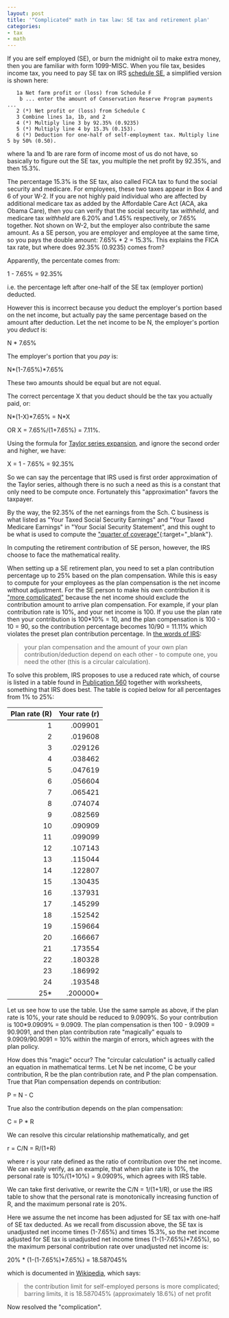 ```yaml
---
layout: post
title: '"Complicated" math in tax law: SE tax and retirement plan'
categories:
- tax
- math
---
```


If you are self employed (SE), or burn the midnight oil to make extra
money, then you are familiar with form 1099-MISC. When you file tax,
besides income tax, you need to pay SE tax on IRS [schedule SE][1],
a simplified version is shown here:

```
   1a Net farm profit or (loss) from Schedule F
    b ... enter the amount of Conservation Reserve Program payments ...
   2 (*) Net profit or (loss) from Schedule C
   3 Combine lines 1a, 1b, and 2 
   4 (*) Multiply line 3 by 92.35% (0.9235)
   5 (*) Multiply line 4 by 15.3% (0.153). 
   6 (*) Deduction for one-half of self-employment tax. Multiply line 5 by 50% (0.50).
```

where 1a and 1b are rare form of income most of us do not have, so
basically to figure out the SE tax, you multiple the net profit by 92.35%,
and then 15.3%.

The percentage 15.3% is the SE tax, also called FICA tax to fund the social security
and medicare. For employees, these two taxes appear in Box 4 and 6 of
your W-2. If you are not highly paid individual who are affected by
additional medicare tax as added by the Affordable Care Act (ACA, aka
Obama Care), then you can verify that the social security tax _withheld_,
and medicare tax _withheld_ are 6.20% and 1.45% respectively, or 7.65%
together. Not shown on W-2, but the employer also contribute the same
amount. As a SE person, you are employer and employee at the same time,
so you pays the double amount: 7.65% \* 2 = 15.3%. This explains the FICA
tax rate, but where does 92.35% (0.9235) comes from?

Apparently, the percentate comes from:

   1 - 7.65% = 92.35%

i.e. the percentage left after one-half of the SE tax (employer portion)
deducted.

However this is incorrect because you deduct the employer's portion
based on the net income, but actually pay the same percentage based on
the amount after deduction. Let the net income to be N, the employer's
portion you _deduct_ is:

   N \* 7.65%

The employer's portion that you _pay_ is:

   N\*(1-7.65%)\*7.65%

These two amounts should be equal but are not equal.

The correct percentage X that you deduct should be the tax you actually paid, or:

   N\*(1-X)\*7.65% = N\*X

OR X = 7.65%/(1+7.65%) = 7.11%.

Using the formula for [Taylor series expansion][2], and ignore the second
order and higher, we have:

   X = 1 - 7.65% = 92.35%

So we can say the percentage that IRS used is first order approximation of
the Taylor series, although there is no such a need as this is a constant
that only need to be compute once. Fortunately this "approximation"
favors the taxpayer.

By the way, the 92.35% of the net earnings from the Sch. C business is what
listed as "Your Taxed Social Security Earnings" and "Your Taxed Medicare Earnings"
in "Your Social Security Statement", and this ought to be what is used to compute
the ["quarter of coverage"](https://www.ssa.gov/OACT/COLA/QC.html){:target="_blank"}.

In computing the retirement contribution of SE person, however, the IRS
choose to face the mathematical reality.

When setting up a SE retirement plan, you need to set a plan contribution
percentage up to 25% based on the plan compensation. While this is easy
to compute for your employees as the plan compensation is the net income
without adjustment. For the SE person to make his own contribution it
is ["more complicated"][3] because the net income should exclude the
contribution amount to arrive plan compensation. For example, if your
plan contribution rate is 10%, and your net income is 100. If you use
the plan rate then your contribution is 100\*10% = 10, and the plan
compensation is 100 - 10 = 90, so the contribution percentage becomes
10/90 = 11.11% which violates the preset plan contribution percentage. In
[the words of IRS][3]:

> your plan compensation and the amount of your own plan
> contribution/deduction depend on each other - to compute one, you need
> the other (this is a circular calculation).

To solve this problem,
IRS proposes to use a reduced rate which, of course is listed in a table
found in [Publication 560][4] together with worksheets, something that IRS
does best. The table is copied below for all percentages from 1% to 25%:

|  Plan rate (R) | Your rate (r\) |
|  -:        | -:        |
|   1 | .009901 |
|   2 | .019608 |
|   3 | .029126 |
|   4 | .038462 |
|   5 | .047619 |
|   6 | .056604 |
|   7 | .065421 |
|   8 | .074074 |
|   9 | .082569 |
|  10 | .090909 |
|  11 | .099099 |
|  12 | .107143 |
|  13 | .115044 |
|  14 | .122807 |
|  15 | .130435 |
|  16 | .137931 |
|  17 | .145299 |
|  18 | .152542 |
|  19 | .159664 |
|  20 | .166667 |
|  21 | .173554 |
|  22 | .180328 |
|  23 | .186992 |
|  24 | .193548 |
|  25\*|.200000\* |

Let us see how to use the table. Use the same sample as above, if
the plan rate is 10%, your rate should be reduced to 9.0909%. So your
contribution is 100\*9.0909% = 9.0909. The plan compensation is then 100 -
9.0909 = 90.9091, and then plan contribution rate "magically" equals to
9.0909/90.9091 = 10% within the margin of errors, which agrees with the
plan policy.

How does this "magic" occur? The "circular calculation" is actually
called an equation in mathematical terms. Let N be net income, C be
your contribution, R be the plan contribution rate, and P the plan
compensation. True that Plan compensation depends on contribution:

   P = N - C

True also the contribution depends on the plan compensation:

   C = P \* R

We can resolve this circular relationship mathematically, and get

   r = C/N = R/(1+R)

where r is your rate defined as the ratio of
contribution over the net income. We can easily verify, as an example,
that when plan rate is 10%, the personal rate is 10%/(1+10%) = 9.0909%,
which agrees with IRS table.

We can take first derivative, or rewrite the C/N = 1/(1+1/R), or use
the IRS table to show that the personal rate is monotonically increasing
function of R, and the maximum personal rate is 20%.

Here we assume the net income has been adjusted for SE tax with one-half
of SE tax deducted. As we recall from discussion above, the SE tax is
unadjusted net income times (1-7.65%) and times 15.3%, so the net income
adjusted for SE tax is unadjusted net income times (1-(1-7.65%)\*7.65%),
so the maximum personal contribution rate over unadjusted net income is:

   20% \* (1-(1-7.65%)\*7.65%) = 18.587045%

which is documented in [Wikipedia][5], which says:

> the contribution limit for
> self-employed persons is more complicated; barring limits, it is
> 18.587045% (approximately 18.6%) of net profit

Now resolved the "complication". 

[1]: https://www.irs.gov/pub/irs-pdf/f1040sse.pdf
[2]: https://en.wikipedia.org/wiki/Taylor_series
[3]: https://www.irs.gov/retirement-plans/self-employed-individuals-calculating-your-own-retirement-plan-contribution-and-deduction
[4]: https://www.irs.gov/publications/p560/ch05.html
[5]: https://en.wikipedia.org/wiki/SEP-IRA
